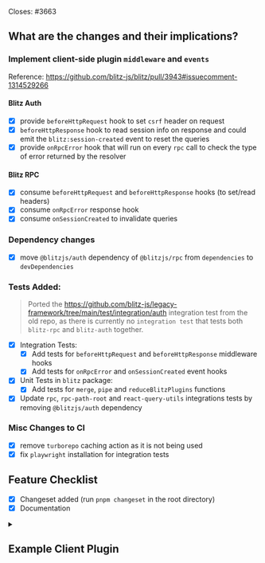  <!--
Thanks for opening a PR! Your contribution is much appreciated.
To make sure your PR is handled as smoothly as possible please:
 - Link issue via "Closes #[issue_number]
 - Choose & follow the right checklist for the change that you're making:
 
Please make sure to add a changeset. Run `pnpm changeset` in the root directory to do so.
Then select updated Blitz packages when prompted, and add a short message describing the changes. 
The message should be user-facing — explain **what** was changed, not **how**.
Ignore if there are no user-facing changes.   
--> 

Closes: #3663 
  
## What are the changes and their implications? 

### Implement client-side plugin `middleware` and `events` 

Reference: https://github.com/blitz-js/blitz/pull/3943#issuecomment-1314529266
 
#### **Blitz Auth**

- [x] provide ```beforeHttpRequest``` hook to set `csrf` header on request 
- [x] `beforeHttpResponse` hook to read session info on response and could emit the `blitz:session-created` event to reset the queries
- [x] provide `onRpcError` hook that will run on every `rpc` call to check the type of error returned by the resolver

#### **Blitz RPC**

- [x] consume `beforeHttpRequest` and `beforeHttpResponse` hooks (to set/read headers)
- [x] consume `onRpcError` response hook 
- [x] consume `onSessionCreated` to invalidate queries 

### Dependency changes

- [x] move `@blitzjs/auth` dependency of `@blitzjs/rpc` from `dependencies` to `devDependencies`  

### Tests Added:
> Ported the https://github.com/blitz-js/legacy-framework/tree/main/test/integration/auth integration test from the old repo, as there is currently no `integration test` that tests both `blitz-rpc` and `blitz-auth` together.

- [x] Integration Tests:
  - [x] Add tests for `beforeHttpRequest` and `beforeHttpResponse` middleware hooks
  - [x] Add tests for `onRpcError` and `onSessionCreated` event hooks
- [x] Unit Tests in `blitz` package:
  - [x] Add tests for `merge`, `pipe` and `reduceBlitzPlugins` functions
- [x] Update `rpc`, `rpc-path-root` and `react-query-utils` integrations tests by removing `@blitzjs/auth` dependency

### Misc Changes to CI
- [x] remove `turborepo` caching action as it is not being used
- [x] fix `playwright` installation for integration tests

## Feature Checklist

- [x] Changeset added (run `pnpm changeset` in the root directory)
- [x] Documentation
<details>
<summary>

## Example Client Plugin

</summary>

```tsx
// src/custom-plugin/plugin.tsx
import { createClientPlugin } from "blitz"
import { ComponentProps, ComponentType } from "react"

type CustomPluginOptions = {
  // ... 
}

function withCustomPlugin<TProps = any>(Page: ComponentType<TProps> | BlitzPage<TProps>) {
  const CustomPluginRoot = (props: ComponentProps<any>) => {    
    // ... custom root component
    return <Page {...props} />
  }
  for (let [key, value] of Object.entries(Page)) {
    CustomPluginRoot[key] = value
  }
  if (process.env.NODE_ENV !== "production") {
    CustomPluginRoot.displayName = `CustomPluginInnerRoot`
  }
  return CustomPluginRoot
}

export const BlitzCustomPlugin = createClientPlugin<CustomPluginOptions, {}>(
  (options?: CustomPluginOptions) => {
    // ... plugin code
    return {
      events: {
        onSessionCreated: async () => {
          // Called when a new session is created - Usually when the user logs in or logs out
        },
        onRpcError: async () => {
          // Called when an RPC call fails
        },
      },
      middleware: {
        beforeHttpRequest: (req) => {
          //make changes to the request options before RPC call
          return req
        },
        beforeHttpResponse: (res) => {
          //make changes to the response before returning to the caller
          return res
        },
      },
      exports: () => ({
        // ... plugin exports
      }),
      withProvider: withCustomPlugin,
    }
  }
)

```
```ts
// src/blitz-client.ts
import {AuthClientPlugin} from "@blitzjs/auth"
import {setupBlitzClient} from "@blitzjs/next"
import {BlitzRpcPlugin} from "@blitzjs/rpc"
import {BlitzCustomPlugin} from "./custom-plugin/plugin"

export const {withBlitz} = setupBlitzClient({
  plugins: [
    AuthClientPlugin({
      cookiePrefix: "web-cookie-prefix",
    }),
    BlitzRpcPlugin({}),
    BlitzCustomPlugin({}),
  ],
})
```
</details>
